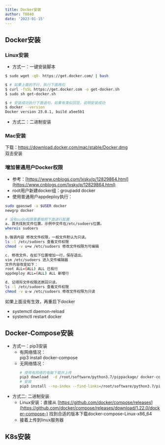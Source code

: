 ```yaml
---
title: Docker安装
author: T8840
date: '2023-01-15'
---
```



## Docker安装

### Linux安装
- 方式一：一键安装脚本
```sh
$ sudo wget -qO- https://get.docker.com/ | bash

$ # 如果上面的不行，执行下面两句
$ curl -fsSL https://get.docker.com -o get-docker.sh
$ sudo sh get-docker.sh

$ # 安装成功执行下面语句，如果有类似回显，说明安装成功
$ docker --version
Docker version 23.0.1, build a5ee5b1
```
- 方式二：二进制安装

### Mac安装
下载：https://download.docker.com/mac/stable/Docker.dmg  
双击安装

### 增加普通用户Docker权限
- 参考：[https://www.cnblogs.com/lxsky/p/12829864.html](https://www.cnblogs.com/lxsky/p/12829864.html)
- root用户新建docker组：groupadd docker
- 使用普通用户appdeploy执行：
```sh
sudo gpasswd -a $USER docker
newgrp docker

# 没有sudo权限需要按照下面进行配置
a. 首先找到文件位置，示例中文件在/etc/sudoers位置。
whereis sudoers

b.强调内容 修改文件权限，一般文件默认为只读。
ls -l /etc/sudoers 查看文件权限
chmod -v u+w /etc/sudoers 修改文件权限为可编辑

c. 修改文件，在如下位置增加一行，保存退出。
vim /etc/sudoers 进入文件编辑器
文件内容改变如下：
root ALL=(ALL) ALL 已有行
appdeploy ALL=(ALL) ALL 新增行

d. 记得将文件权限还原回只读。
ls -l /etc/sudoers 查看文件权限
chmod -v u-w /etc/sudoers 修改文件权限为只读
```
如果上面没有生效，再重启下docker
- systemctl daemon-reload
- systemctl restart docker

## Docker-Compose安装

- 方式一：pip3安装
    - 有网络情况：  
        pip3 install docker-compose
    - 无网络情况：
        ```sh
        # 使用有网络的电脑下载并上传
        pip3 download  -d /root/software/python3.7/pippackage/ docker-compose
        # 安装
        pip3 install --no-index --find-links=/root/software/python3.7/pippackage/ docker-compose
        ```
- 方式二: 二进制安装
    - Linux安装：直接从 [https://github.com/docker/compose/releases](https://github.com/docker/compose/releases/download/1.22.0/docker-compose-) 找到合适的版本下载docker-compose-Linux-x86_64  
    - 接着上传到linux服务器  


## K8s安装